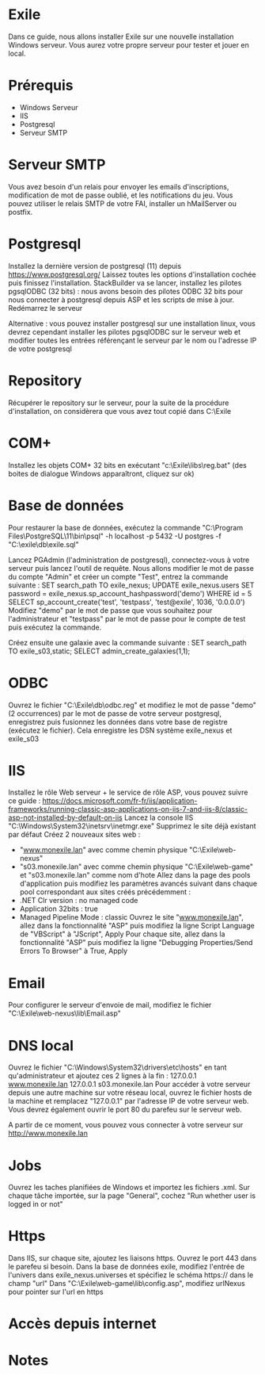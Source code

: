 # Exile
Dans ce guide, nous allons installer Exile sur une nouvelle installation Windows serveur. Vous aurez votre propre serveur pour tester et jouer en local.

# Prérequis
 - Windows Serveur
 - IIS
 - Postgresql
 - Serveur SMTP
 
# Serveur SMTP
Vous avez besoin d'un relais pour envoyer les emails d'inscriptions, modification de mot de passe oublié, et les notifications du jeu.
Vous pouvez utiliser le relais SMTP de votre FAI, installer un hMailServer ou postfix.

# Postgresql
Installez la dernière version de postgresql (11) depuis https://www.postgresql.org/
Laissez toutes les options d'installation cochée puis finissez l'installation.
StackBuilder va se lancer, installez les pilotes pgsqlODBC (32 bits) : nous avons besoin des pilotes ODBC 32 bits pour nous connecter à postgresql depuis ASP et les scripts de mise à jour.
Redémarrez le serveur

Alternative : vous pouvez installer postgresql sur une installation linux, vous devrez cependant installer les pilotes pgsqlODBC sur le serveur web et modifier toutes les entrées référençant le serveur par le nom ou l'adresse IP de votre postgresql

# Repository
Récupérer le repository sur le serveur, pour la suite de la procédure d'installation, on considèrera que vous avez tout copié dans C:\Exile

# COM+
Installez les objets COM+ 32 bits en exécutant "c:\Exile\libs\reg.bat" (des boites de dialogue Windows apparaîtront, cliquez sur ok)

# Base de données
Pour restaurer la base de données, exécutez la commande "C:\Program Files\PostgreSQL\11\bin\psql" -h localhost -p 5432 -U postgres -f "C:\exile\db\exile.sql"

Lancez PGAdmin (l'administration de postgresql), connectez-vous à votre serveur puis lancez l'outil de requête.
Nous allons modifier le mot de passe du compte "Admin" et créer un compte "Test", entrez la commande suivante :
 SET search_path TO exile_nexus;
 UPDATE exile_nexus.users SET password = exile_nexus.sp_account_hashpassword('demo') WHERE id = 5
 SELECT sp_account_create('test', 'testpass', 'test@exile', 1036, '0.0.0.0')
Modifiez "demo" par le mot de passe que vous souhaitez pour l'administrateur et "testpass" par le mot de passe pour le compte de test puis exécutez la commande.

Créez ensuite une galaxie avec la commande suivante :
SET search_path TO exile_s03,static;
SELECT admin_create_galaxies(1,1);

# ODBC
Ouvrez le fichier "C:\Exile\db\odbc.reg" et modifiez le mot de passe "demo" (2 occurrences) par le mot de passe de votre serveur postgresql, enregistrez puis fusionnez les données dans votre base de registre (exécutez le fichier).
Cela enregistre les DSN système exile_nexus et exile_s03

# IIS
Installez le rôle Web serveur + le service de rôle ASP, vous pouvez suivre ce guide : https://docs.microsoft.com/fr-fr/iis/application-frameworks/running-classic-asp-applications-on-iis-7-and-iis-8/classic-asp-not-installed-by-default-on-iis
Lancez la console IIS "C:\Windows\System32\inetsrv\inetmgr.exe"
Supprimez le site déjà existant par défaut
Créez 2 nouveaux sites web :
 - "www.monexile.lan" avec comme chemin physique "C:\Exile\web-nexus"
 - "s03.monexile.lan" avec comme chemin physique "C:\Exile\web-game" et "s03.monexile.lan" comme nom d'hote
Allez dans la page des pools d'application puis modifiez les paramètres avancés suivant dans chaque pool correspondant aux sites créés précédemment : 
 - .NET Clr version : no managed code
 - Application 32bits : true
 - Managed Pipeline Mode : classic
Ouvrez le site "www.monexile.lan", allez dans la fonctionnalité "ASP" puis modifiez la ligne Script Language de "VBScript" à "JScript", Apply
Pour chaque site, allez dans la fonctionnalité "ASP" puis modifiez la ligne "Debugging Properties/Send Errors To Browser" à True, Apply

# Email
Pour configurer le serveur d'envoie de mail, modifiez le fichier "C:\Exile\web-nexus\lib\Email.asp"

# DNS local
Ouvrez le fichier "C:\Windows\System32\drivers\etc\hosts" en tant qu'administrateur et ajoutez ces 2 lignes à la fin :
127.0.0.1	www.monexile.lan
127.0.0.1	s03.monexile.lan
Pour accéder à votre serveur depuis une autre machine sur votre réseau local, ouvrez le fichier hosts de la machine et remplacez "127.0.0.1" par l'adresse IP de votre serveur web. Vous devrez également ouvrir le port 80 du parefeu sur le serveur web.

A partir de ce moment, vous pouvez vous connecter à votre serveur sur http://www.monexile.lan


# Jobs
Ouvrez les taches planifiées de Windows et importez les fichiers .xml.
Sur chaque tâche importée, sur la page "General", cochez "Run whether user is logged in or not"

# Https
Dans IIS, sur chaque site, ajoutez les liaisons https.
Ouvrez le port 443 dans le parefeu si besoin.
Dans la base de données exile, modifiez l'entrée de l'univers dans exile_nexus.universes et spécifiez le schéma https:// dans le champ "url"
Dans "C:\Exile\web-game\lib\config.asp", modifiez urlNexus pour pointer sur l'url en https

# Accès depuis internet

# Notes
